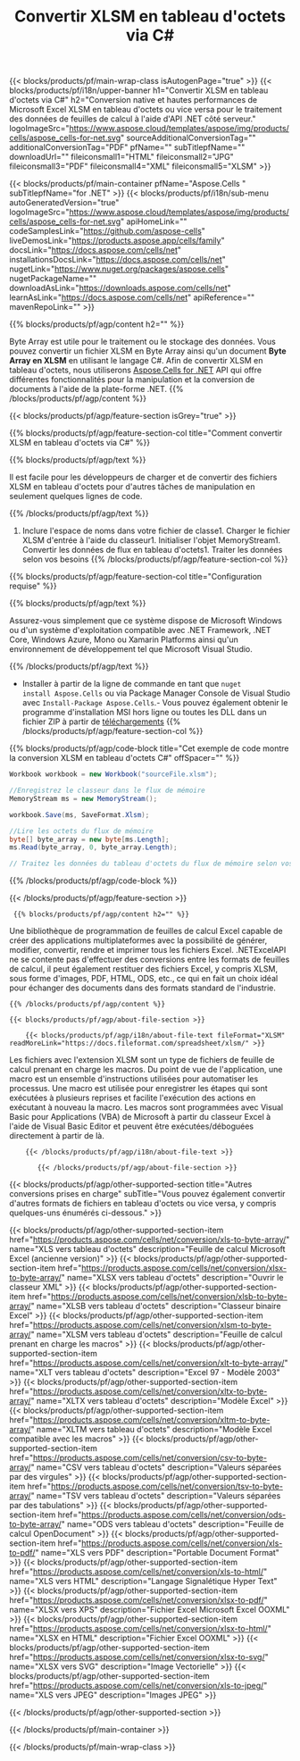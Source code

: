 ﻿---
title: Convertir XLSM en tableau d'octets via C# 
weight: 7690
url: /fr/net/conversion/xlsm-to-byte-array/ 
description: C# Exemple de code pour la conversion de XLSM en tableau d'octets. Utilisez ce code pour la conversion Excel XLSM en tableau d'octets dans VB.NET, Asp.NET ou toute application basée sur .NET.
---
{{< blocks/products/pf/main-wrap-class isAutogenPage="true" >}}
{{< blocks/products/pf/i18n/upper-banner h1="Convertir XLSM en tableau d\'octets via C#" h2="Conversion native et hautes performances de Microsoft Excel XLSM en tableau d\'octets ou vice versa pour le traitement des données de feuilles de calcul à l\'aide d\'API .NET côté serveur." logoImageSrc="https://www.aspose.cloud/templates/aspose/img/products/cells/aspose_cells-for-net.svg" sourceAdditionalConversionTag="" additionalConversionTag="PDF" pfName="" subTitlepfName="" downloadUrl="" fileiconsmall1="HTML" fileiconsmall2="JPG" fileiconsmall3="PDF" fileiconsmall4="XML" fileiconsmall5="XLSM" >}}

{{< blocks/products/pf/main-container pfName="Aspose.Cells " subTitlepfName="for .NET" >}}
{{< blocks/products/pf/i18n/sub-menu autoGeneratedVersion="true" logoImageSrc="https://www.aspose.cloud/templates/aspose/img/products/cells/aspose_cells-for-net.svg" apiHomeLink="" codeSamplesLink="https://github.com/aspose-cells" liveDemosLink="https://products.aspose.app/cells/family" docsLink="https://docs.aspose.com/cells/net" installationsDocsLink="https://docs.aspose.com/cells/net" nugetLink="https://www.nuget.org/packages/aspose.cells" nugetPackageName="" downloadAsLink="https://downloads.aspose.com/cells/net" learnAsLink="https://docs.aspose.com/cells/net" apiReference="" mavenRepoLink="" >}}

{{% blocks/products/pf/agp/content h2="" %}}

 Byte Array est utile pour le traitement ou le stockage des données. Vous pouvez convertir un fichier XLSM en Byte Array ainsi qu'un document **Byte Array en XLSM** en utilisant le langage C#. Afin de convertir XLSM en tableau d'octets, nous utiliserons
 [Aspose.Cells for .NET](https://products.aspose.com/cells/net) 
 API qui offre différentes fonctionnalités pour la manipulation et la conversion de documents à l'aide de la plate-forme .NET. 
{{% /blocks/products/pf/agp/content %}}

{{< blocks/products/pf/agp/feature-section isGrey="true" >}}

{{% blocks/products/pf/agp/feature-section-col title="Comment convertir XLSM en tableau d\'octets via C#" %}}

{{% blocks/products/pf/agp/text %}}

 Il est facile pour les développeurs de charger et de convertir des fichiers XLSM en tableau d'octets pour d'autres tâches de manipulation en seulement quelques lignes de code.

{{% /blocks/products/pf/agp/text %}}

1. Inclure l'espace de noms dans votre fichier de classe1. Charger le fichier XLSM d'entrée à l'aide du classeur1. Initialiser l'objet MemoryStream1. Convertir les données de flux en tableau d'octets1. Traiter les données selon vos besoins
{{% /blocks/products/pf/agp/feature-section-col %}}

{{% blocks/products/pf/agp/feature-section-col title="Configuration requise" %}}

{{% blocks/products/pf/agp/text %}}

 Assurez-vous simplement que ce système dispose de Microsoft Windows ou d'un système d'exploitation compatible avec .NET Framework, .NET Core, Windows Azure, Mono ou Xamarin Platforms ainsi qu'un environnement de développement tel que Microsoft Visual Studio. 

{{% /blocks/products/pf/agp/text %}}

- Installer à partir de la ligne de commande en tant que <code>nuget install Aspose.Cells</code> ou via Package Manager Console de Visual Studio avec <code>Install-Package Aspose.Cells</code>.- Vous pouvez également obtenir le programme d'installation MSI hors ligne ou toutes les DLL dans un fichier ZIP à partir de <a href="https://downloads.aspose.com/cells/net">téléchargements</a>
{{% /blocks/products/pf/agp/feature-section-col %}}

{{% blocks/products/pf/agp/code-block title="Cet exemple de code montre la conversion XLSM en tableau d\'octets C#" offSpacer="" %}}

```cs
Workbook workbook = new Workbook("sourceFile.xlsm");

//Enregistrez le classeur dans le flux de mémoire
MemoryStream ms = new MemoryStream();

workbook.Save(ms, SaveFormat.Xlsm);

//Lire les octets du flux de mémoire
byte[] byte_array = new byte[ms.Length];
ms.Read(byte_array, 0, byte_array.Length);

// Traitez les données du tableau d'octets du flux de mémoire selon vos besoins 


```

{{% /blocks/products/pf/agp/code-block %}}

{{< /blocks/products/pf/agp/feature-section >}}

<!-- aboutfile Starts -->
      
     {{% blocks/products/pf/agp/content h2="" %}}

Une bibliothèque de programmation de feuilles de calcul Excel capable de créer des applications multiplateformes avec la possibilité de générer, modifier, convertir, rendre et imprimer tous les fichiers Excel. .NETExcelAPI ne se contente pas d'effectuer des conversions entre les formats de feuilles de calcul, il peut également restituer des fichiers Excel, y compris XLSM, sous forme d'images, PDF, HTML, ODS, etc., ce qui en fait un choix idéal pour échanger des documents dans des formats standard de l'industrie.



    {{% /blocks/products/pf/agp/content %}}

    {{< blocks/products/pf/agp/about-file-section >}}

        {{< blocks/products/pf/agp/i18n/about-file-text fileFormat="XLSM" readMoreLink="https://docs.fileformat.com/spreadsheet/xlsm/" >}}
Les fichiers avec l'extension XLSM sont un type de fichiers de feuille de calcul prenant en charge les macros. Du point de vue de l'application, une macro est un ensemble d'instructions utilisées pour automatiser les processus. Une macro est utilisée pour enregistrer les étapes qui sont exécutées à plusieurs reprises et facilite l'exécution des actions en exécutant à nouveau la macro. Les macros sont programmées avec Visual Basic pour Applications (VBA) de Microsoft à partir du classeur Excel à l'aide de Visual Basic Editor et peuvent être exécutées/déboguées directement à partir de là.

        {{< /blocks/products/pf/agp/i18n/about-file-text >}}

           {{< /blocks/products/pf/agp/about-file-section >}}

<!-- aboutfile Ends -->

{{< blocks/products/pf/agp/other-supported-section title="Autres conversions prises en charge" subTitle="Vous pouvez également convertir d\'autres formats de fichiers en tableau d\'octets ou vice versa, y compris quelques-uns énumérés ci-dessous." >}}

{{< blocks/products/pf/agp/other-supported-section-item href="https://products.aspose.com/cells/net/conversion/xls-to-byte-array/" name="XLS vers tableau d\'octets" description="Feuille de calcul Microsoft Excel (ancienne version)" >}} {{< blocks/products/pf/agp/other-supported-section-item href="https://products.aspose.com/cells/net/conversion/xlsx-to-byte-array/" name="XLSX vers tableau d\'octets" description="Ouvrir le classeur XML" >}} {{< blocks/products/pf/agp/other-supported-section-item href="https://products.aspose.com/cells/net/conversion/xlsb-to-byte-array/" name="XLSB vers tableau d\'octets" description="Classeur binaire Excel" >}} {{< blocks/products/pf/agp/other-supported-section-item href="https://products.aspose.com/cells/net/conversion/xlsm-to-byte-array/" name="XLSM vers tableau d\'octets" description="Feuille de calcul prenant en charge les macros" >}} {{< blocks/products/pf/agp/other-supported-section-item href="https://products.aspose.com/cells/net/conversion/xlt-to-byte-array/" name="XLT vers tableau d\'octets" description="Excel 97 - Modèle 2003" >}} {{< blocks/products/pf/agp/other-supported-section-item href="https://products.aspose.com/cells/net/conversion/xltx-to-byte-array/" name="XLTX vers tableau d\'octets" description="Modèle Excel" >}} {{< blocks/products/pf/agp/other-supported-section-item href="https://products.aspose.com/cells/net/conversion/xltm-to-byte-array/" name="XLTM vers tableau d\'octets" description="Modèle Excel compatible avec les macros" >}} {{< blocks/products/pf/agp/other-supported-section-item href="https://products.aspose.com/cells/net/conversion/csv-to-byte-array/" name="CSV vers tableau d\'octets" description="Valeurs séparées par des virgules" >}} {{< blocks/products/pf/agp/other-supported-section-item href="https://products.aspose.com/cells/net/conversion/tsv-to-byte-array/" name="TSV vers tableau d\'octets" description="Valeurs séparées par des tabulations" >}} {{< blocks/products/pf/agp/other-supported-section-item href="https://products.aspose.com/cells/net/conversion/ods-to-byte-array/" name="ODS vers tableau d\'octets" description="Feuille de calcul OpenDocument" >}} {{< blocks/products/pf/agp/other-supported-section-item href="https://products.aspose.com/cells/net/conversion/xls-to-pdf/" name="XLS vers PDF" description="Portable Document Format" >}} {{< blocks/products/pf/agp/other-supported-section-item href="https://products.aspose.com/cells/net/conversion/xls-to-html/" name="XLS vers HTML" description="Langage Signalétique Hyper Text" >}} {{< blocks/products/pf/agp/other-supported-section-item href="https://products.aspose.com/cells/net/conversion/xlsx-to-pdf/" name="XLSX vers XPS" description="Fichier Excel Microsoft Excel OOXML" >}} {{< blocks/products/pf/agp/other-supported-section-item href="https://products.aspose.com/cells/net/conversion/xlsx-to-html/" name="XLSX en HTML" description="Fichier Excel OOXML" >}} {{< blocks/products/pf/agp/other-supported-section-item href="https://products.aspose.com/cells/net/conversion/xlsx-to-svg/" name="XLSX vers SVG" description="Image Vectorielle" >}} {{< blocks/products/pf/agp/other-supported-section-item href="https://products.aspose.com/cells/net/conversion/xls-to-jpeg/" name="XLS vers JPEG" description="Images JPEG" >}} 

{{< /blocks/products/pf/agp/other-supported-section >}}

{{< /blocks/products/pf/main-container >}}
    
{{< /blocks/products/pf/main-wrap-class >}}